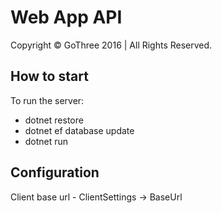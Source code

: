 # Web App API
Copyright © GoThree 2016 | All Rights Reserved.

## How to start
To run the server:
* dotnet restore
* dotnet ef database update
* dotnet run

## Configuration
Client base url - ClientSettings -> BaseUrl
